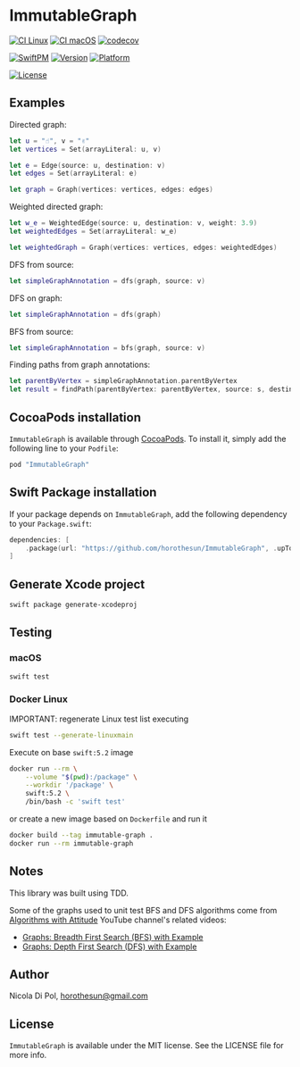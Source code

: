 # ImmutableGraph

[![CI Linux](https://github.com/horothesun/ImmutableGraph/workflows/CI%20Linux/badge.svg)](https://github.com/horothesun/ImmutableGraph/blob/master/.github/workflows/ci-linux.yml)
[![CI macOS](https://github.com/horothesun/ImmutableGraph/workflows/CI%20macOS/badge.svg)](https://github.com/horothesun/ImmutableGraph/blob/master/.github/workflows/ci-macos.yml)
[![codecov](https://codecov.io/gh/horothesun/ImmutableGraph/branch/master/graph/badge.svg?token=Z60dMMK1Lp)](https://codecov.io/gh/horothesun/ImmutableGraph)

[![SwiftPM](https://img.shields.io/badge/SwiftPM-Compatible-brightgreen.svg)](https://swift.org/package-manager/)
[![Version](https://img.shields.io/cocoapods/v/ImmutableGraph.svg?style=flat)](http://cocoapods.org/pods/ImmutableGraph)
[![Platform](https://img.shields.io/cocoapods/p/ImmutableGraph.svg?style=flat)](http://cocoapods.org/pods/ImmutableGraph)

[![License](https://img.shields.io/cocoapods/l/ImmutableGraph.svg?style=flat)](http://cocoapods.org/pods/ImmutableGraph)

## Examples

Directed graph:

```swift
let u = "☝️", v = "✌️"
let vertices = Set(arrayLiteral: u, v)

let e = Edge(source: u, destination: v)
let edges = Set(arrayLiteral: e)

let graph = Graph(vertices: vertices, edges: edges)
```

Weighted directed graph:

```swift
let w_e = WeightedEdge(source: u, destination: v, weight: 3.9)
let weightedEdges = Set(arrayLiteral: w_e)

let weightedGraph = Graph(vertices: vertices, edges: weightedEdges)
```

DFS from source:

```swift
let simpleGraphAnnotation = dfs(graph, source: v)
```

DFS on graph:

```swift
let simpleGraphAnnotation = dfs(graph)
```

BFS from source:

```swift
let simpleGraphAnnotation = bfs(graph, source: v)
```

Finding paths from graph annotations:

```swift
let parentByVertex = simpleGraphAnnotation.parentByVertex
let result = findPath(parentByVertex: parentByVertex, source: s, destination: d)
```

## CocoaPods installation

`ImmutableGraph` is available through [CocoaPods](http://cocoapods.org). To install it, simply add the following line to your `Podfile`:

```ruby
pod "ImmutableGraph"
```

## Swift Package installation

If your package depends on `ImmutableGraph`, add the following dependency to your `Package.swift`:

```swift
dependencies: [
    .package(url: "https://github.com/horothesun/ImmutableGraph", .upToNextMinor(from: "0.1.0"))
]
```

## Generate Xcode project

```bash
swift package generate-xcodeproj
```

## Testing

### macOS

```bash
swift test
```

### Docker Linux

IMPORTANT: regenerate Linux test list executing

```bash
swift test --generate-linuxmain
```

Execute on base `swift:5.2` image

```bash
docker run --rm \
    --volume "$(pwd):/package" \
    --workdir '/package' \
    swift:5.2 \
    /bin/bash -c 'swift test'
```

or create a new image based on `Dockerfile` and run it

```bash
docker build --tag immutable-graph .
docker run --rm immutable-graph
```

## Notes

This library was built using TDD.

Some of the graphs used to unit test BFS and DFS algorithms come from [Algorithms with Attitude](https://www.youtube.com/channel/UCUGQA2H6AXFolADHf9mBb4Q) YouTube channel's related videos:

* [Graphs: Breadth First Search (BFS) with Example](https://www.youtube.com/watch?v=ls4cHglfc0g)
* [Graphs: Depth First Search (DFS) with Example](https://www.youtube.com/watch?v=qH-mHxkoK0Q)

## Author

Nicola Di Pol, horothesun@gmail.com


## License

`ImmutableGraph` is available under the MIT license. See the LICENSE file for more info.
